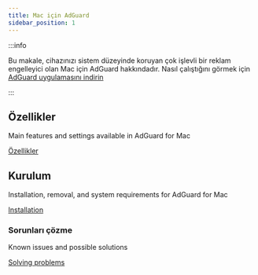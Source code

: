 ```yaml
---
title: Mac için AdGuard
sidebar_position: 1
---
```


:::info

Bu makale, cihazınızı sistem düzeyinde koruyan çok işlevli bir reklam engelleyici olan Mac için AdGuard hakkındadır. Nasıl çalıştığını görmek için [AdGuard uygulamasını indirin](https://agrd.io/download-kb-adblock)

:::

## Özellikler

Main features and settings available in AdGuard for Mac

[Özellikler](/adguard-for-mac/features/features.md)

## Kurulum

Installation, removal, and system requirements for AdGuard for Mac

[Installation](/adguard-for-mac/installation.md)

### Sorunları çözme

Known issues and possible solutions

[Solving problems](/adguard-for-mac/solving-problems/solving-problems.md)
